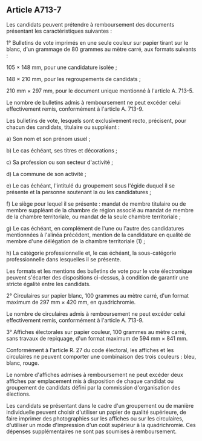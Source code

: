 Article A713-7
----
Les candidats peuvent prétendre à remboursement des documents présentant les
caractéristiques suivantes :

1° Bulletins de vote imprimés en une seule couleur sur papier tirant sur le
blanc, d'un grammage de 80 grammes au mètre carré, aux formats suivants :

105 × 148 mm, pour une candidature isolée ;

148 × 210 mm, pour les regroupements de candidats ;

210 mm × 297 mm, pour le document unique mentionné à l'article A. 713-5.

Le nombre de bulletins admis à remboursement ne peut excéder celui effectivement
remis, conformément à l'article A. 713-9.

Les bulletins de vote, lesquels sont exclusivement recto, précisent, pour chacun
des candidats, titulaire ou suppléant :

a) Son nom et son prénom usuel ;

b) Le cas échéant, ses titres et décorations ;

c) Sa profession ou son secteur d'activité ;

d) La commune de son activité ;

e) Le cas échéant, l'intitulé du groupement sous l'égide duquel il se présente
et la personne soutenant la ou les candidatures ;

f) Le siège pour lequel il se présente : mandat de membre titulaire ou de membre
suppléant de la chambre de région associé au mandat de membre de la chambre
territoriale, ou mandat de la seule chambre territoriale ;

g) Le cas échéant, en complément de l'une ou l'autre des candidatures
mentionnées à l'alinéa précédent, mention de la candidature en qualité de membre
d'une délégation de la chambre territoriale (1) ;

h) La catégorie professionnelle et, le cas échéant, la sous-catégorie
professionnelle dans lesquelles il se présente.

Les formats et les mentions des bulletins de vote pour le vote électronique
peuvent s'écarter des dispositions ci-dessus, à condition de garantir une
stricte égalité entre les candidats.

2° Circulaires sur papier blanc, 100 grammes au mètre carré, d'un format maximum
de 297 mm × 420 mm, en quadrichromie.

Le nombre de circulaires admis à remboursement ne peut excéder celui
effectivement remis, conformément à l'article A. 713-9.

3° Affiches électorales sur papier couleur, 100 grammes au mètre carré, sans
travaux de repiquage, d'un format maximum de 594 mm × 841 mm.

Conformément à l'article R. 27 du code électoral, les affiches et les
circulaires ne peuvent comporter une combinaison des trois couleurs : bleu,
blanc, rouge.

Le nombre d'affiches admises à remboursement ne peut excéder deux affiches par
emplacement mis à disposition de chaque candidat ou groupement de candidats
défini par la commission d'organisation des élections.

Les candidats se présentant dans le cadre d'un groupement ou de manière
individuelle peuvent choisir d'utiliser un papier de qualité supérieure, de
faire imprimer des photographies sur les affiches ou sur les circulaires,
d'utiliser un mode d'impression d'un coût supérieur à la quadrichromie. Ces
dépenses supplémentaires ne sont pas soumises à remboursement.
